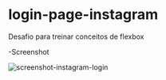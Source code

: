 # login-page-instagram
Desafio para treinar conceitos de flexbox

-Screenshot

![screenshot-instagram-login](https://user-images.githubusercontent.com/66519559/167884537-07a3db42-f9ec-409b-b71d-898f9973e485.png)
